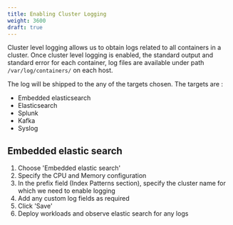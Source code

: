 ```yaml
---
title: Enabling Cluster Logging
weight: 3600
draft: true
---
```

Cluster level logging allows us to obtain logs related to all containers in a cluster.
Once cluster level logging is enabled, the standard output and standard error for each container,
log files are available under path `/var/log/containers/` on each host.

The log will be shipped to the any of the targets chosen. The targets are :

 * Embedded elasticsearch
 * Elasticsearch
 * Splunk
 * Kafka
 * Syslog


## Embedded elastic search

1. Choose 'Embedded elastic search'
2. Specify the CPU and Memory configuration
3. In the prefix field (Index Patterns section), specify the cluster
name for which we need to enable logging
4. Add any custom log fields as required
5. Click 'Save'
6. Deploy workloads and observe elastic search for any logs
